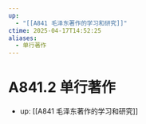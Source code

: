 ```yaml
---
up:
  - "[[A841 毛泽东著作的学习和研究]]"
ctime: 2025-04-17T14:52:25
aliases:
  - 单行著作
---
```


# A841.2 单行著作

- up: [[A841 毛泽东著作的学习和研究]]

